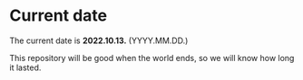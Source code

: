 # Current date

The current date is **2022.10.13.** (YYYY.MM.DD.)

This repository will be good when the world ends, so we will know how long it lasted.